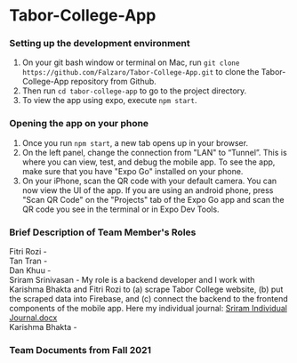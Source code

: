 # Tabor-College-App
### Setting up the development environment
1. On your git bash window or terminal on Mac, run `git clone https://github.com/Falzaro/Tabor-College-App.git` to clone the Tabor-College-App repository from Github.
2. Then run `cd tabor-college-app` to go to the project directory.
3. To view the app using expo, execute `npm start`.

### Opening the app on your phone

1. Once you run `npm start`, a new tab opens up in your browser. 
2. On the left panel, change the connection from "LAN" to “Tunnel”. This is where you can view, test, and debug the mobile app. To see the app, make sure that you have "Expo Go" installed on your phone.
3. On your iPhone, scan the QR code with your default camera. You can now view the UI of the app. If you are using an android phone, press "Scan QR Code" on the "Projects" tab of the Expo Go app and scan the QR code you see in the terminal or in Expo Dev Tools.


### Brief Description of Team Member's Roles
Fitri Rozi - <br />
Tan Tran - <br />
Dan Khuu - <br />
Sriram Srinivasan - My role is a backend developer and I work with Karishma Bhakta and Fitri Rozi to (a) scrape Tabor College website, (b) put the scraped data into Firebase, and (c) connect the backend to the frontend components of the mobile app. Here my individual journal: [Sriram Individual Journal.docx](https://github.com/Falzaro/Tabor-College-App/files/8147344/Sriram.Individual.Journal.docx) <br />
Karishma Bhakta - <br />

### Team Documents from Fall 2021
